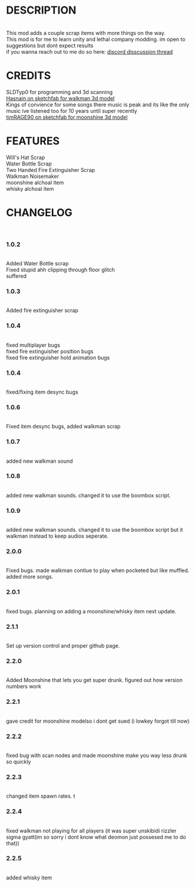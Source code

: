 <h1>DESCRIPTION</h1>
<br>
This mod adds a couple scrap items with more things on the way.
<br>
This mod is for me to learn unity and lethal company modding. im open to suggestions but dont expect results
<br>
if you wanna reach out to me do so here: <a href='https://discord.com/channels/1168655651455639582/1334524513832144946'>discord disscussion thread</a>
<h1>CREDITS</h1>
SLDTyp0 for programming and 3d scanning
<br>
<a href='https://sketchfab.com/noorani.hasnain3'>Hasnain on sketchfab for walkman 3d model</a>
<br>
Kings of convience for some songs there music is peak and its like the only music ive listened too for 10 years until super recently
<br>
<a href='https://sketchfab.com/timRAGE90'>timRAGE90 on sketchfab for moonshine 3d model</a>
<h1>FEATURES</h1>
Will's Hat Scrap
<br>
Water Bottle Scrap
<br>
Two Handed Fire Extinguisher Scrap
<br>
Walkman Noisemaker
<br>
moonshine alchoal item
<br>
whisky alchoal item
<br>
<h1>CHANGELOG</h3>
<br>
<h3>1.0.2</h3>
<br>
Added Water Bottle scrap
<br>
Fixed stupid ahh clipping through floor glitch
<br>
suffered
<br>
<h3>1.0.3</h3>
<br>
Added fire extinguisher scrap
<br>
<h3>1.0.4</h3>
<br>
fixed multiplayer bugs
<br>
fixed fire extinguisher position bugs
<br>
fixed fire extinguisher hold animation bugs
<br>
<h3>1.0.4</h3>
<br>
fixed/fixing item desync bugs
<br>
<h3>1.0.6</h3>
<br>
Fixed item desync bugs, added walkman scrap
<br>
<h3>1.0.7</h3>
<br>
added new walkman sound
<br>
<h3>1.0.8</h3>
<br>
added new walkman sounds. changed it to use the boombox script.
<br>
<h3>1.0.9</h3>
<br>
added new walkman sounds. changed it to use the boombox script but it walkman instead to keep audios seperate.
<br>
<h3>2.0.0</h3>
<br>
Fixed bugs. made walkman contiue to play when pocketed but like muffled. added more songs.
<br>
<h3>2.0.1</h3>
<br>
fixed bugs. planning on adding a moonshine/whisky item next update.
<br>
<h3>2.1.1</h3>
<br>
Set up version control and proper github page. 
<br>
<h3>2.2.0</h3>
<br>
Added Moonshine that lets you get super drunk. figured out how version numbers work
<br>
<h3>2.2.1</h3>
<br>
gave credit for moonshine modelso i dont get sued (i lowkey forgot till now)
<br>
<h3>2.2.2</h3>
<br>
fixed bug with scan nodes and made moonshine make you way less drunk so quickly
<br>
<h3>2.2.3</h3>
<br>
changed item spawn rates. t
<br>
<h3>2.2.4</h3>
<br>
fixed walkman not playing for all players (it was super unskibidi rizzler sigma gyatt(im so sorry i dont know what deomon just possesed me to do that)) 
<br>
<h3>2.2.5</h3>
<br>
added whisky item